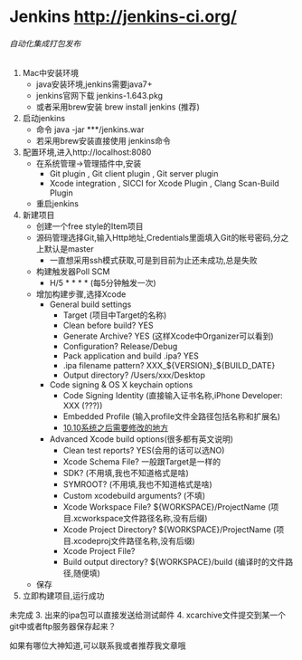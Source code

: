 # Jenkins <http://jenkins-ci.org/>
###### 自动化集成打包发布

1. Mac中安装环境
    * java安装环境,jenkins需要java7+
    * jenkins官网下载 jenkins-1.643.pkg
    * 或者采用brew安装 brew install jenkins (推荐)
2. 启动jenkins
    * 命令 java -jar ***/jenkins.war
    * 若采用brew安装直接使用 jenkins命令
3. 配置环境,进入http://localhost:8080
	* 在系统管理->管理插件中,安装
        - Git plugin , Git client plugin , Git server plugin
        - Xcode integration , SICCI for Xcode Plugin , Clang Scan-Build Plugin
    * 重启jenkins
4. 新建项目
    * 创建一个free style的Item项目
    * 源码管理选择Git,输入Http地址,Credentials里面填入Git的帐号密码,分之上默认是master
        - 一直想采用ssh模式获取,可是到目前为止还未成功,总是失败
    * 构建触发器Poll SCM
        - H/5 \* * * * (每5分钟触发一次)
    * 增加构建步骤,选择Xcode
        - General build settings
            + Target (项目中Target的名称)
            + Clean before build?  YES 
            + Generate Archive?    YES (这样Xcode中Organizer可以看到)
            + Configuration?       Release/Debug
            + Pack application and build .ipa?   YES
            + .ipa filename pattern?    XXX_${VERSION}_${BUILD_DATE}
            + Output directory? /Users/xxx/Desktop
        - Code signing & OS X keychain options
            + Code Signing Identity (直接输入证书名称,iPhone Developer: XXX (???))
            + Embedded Profile (输入profile文件全路径包括名称和扩展名)
            + [10.10系统之后需要修改的地方](http://stackoverflow.com/questions/32504355/error-itms-90339-this-bundle-is-invalid-the-info-plist-contains-an-invalid-ke/32762413#32762413)
        - Advanced Xcode build options(很多都有英文说明)
            + Clean test reports? YES(会用的话可以选NO)
            + Xcode Schema File?  一般跟Target是一样的
            + SDK? (不用填,我也不知道格式是啥)
            + SYMROOT? (不用填,我也不知道格式是啥)
            + Custom xcodebuild arguments? (不填)
            + Xcode Workspace File? ${WORKSPACE}/ProjectName (项目.xcworkspace文件路径名称,没有后缀)
            + Xcode Project Directory? ${WORKSPACE}/ProjectName (项目.xcodeproj文件路径名称,没有后缀)
            + Xcode Project File?
            + Build output directory? ${WORKSPACE}/build (编译时的文件路径,随便填)
   	* 保存
5. 立即构建项目,运行成功



未完成
3. 出来的ipa包可以直接发送给测试邮件
4. xcarchive文件提交到某一个git中或者ftp服务器保存起来？


如果有哪位大神知道,可以联系我或者推荐我文章哦


